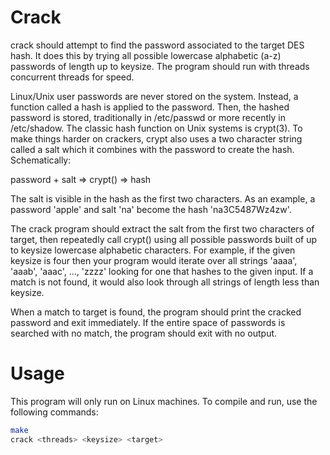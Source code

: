 # Crack
crack should attempt to find the password associated to the target DES hash. It does this by trying all possible lowercase alphabetic (a-z) passwords of length up to keysize. The program should run with threads concurrent threads for speed.

Linux/Unix user passwords are never stored on the system. Instead, a function called a hash is applied to the password. Then, the hashed password is stored, traditionally in /etc/passwd or more recently in /etc/shadow. The classic hash function on Unix systems is crypt(3). To make things harder on crackers, crypt also uses a two character string called a salt which it combines with the password to create the hash. Schematically:

password + salt => crypt() => hash

The salt is visible in the hash as the first two characters. As an example, a password 'apple' and salt 'na' become the hash 'na3C5487Wz4zw'.

The crack program should extract the salt from the first two characters of target, then repeatedly call crypt() using all possible passwords built of up to keysize lowercase alphabetic characters. For example, if the given keysize is four then your program would iterate over all strings 'aaaa', 'aaab', 'aaac', ..., 'zzzz' looking for one that hashes to the given input. If a match is not found, it would also look through all strings of length less than keysize.

When a match to target is found, the program should print the cracked password and exit immediately. If the entire space of passwords is searched with no match, the program should exit with no output.

# Usage
This program will only run on Linux machines. To compile and run, use the following commands:
```bash
make
crack <threads> <keysize> <target>

